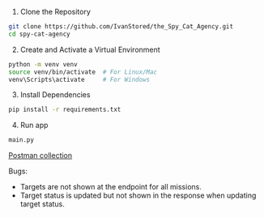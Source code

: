 1. Clone the Repository
```bash
git clone https://github.com/IvanStored/the_Spy_Cat_Agency.git
cd spy-cat-agency
```
2. Create and Activate a Virtual Environment
```bash
python -m venv venv
source venv/bin/activate  # For Linux/Mac
venv\Scripts\activate     # For Windows
```
3. Install Dependencies
```bash
pip install -r requirements.txt
```

4. Run app
```bash
main.py 
```

[Postman collection](https://www.postman.com/security-operator-14212269/spy-cat-agency/overview)

Bugs:

- Targets are not shown at the endpoint for all missions.
- Target status is updated but not shown in the response when updating target status.